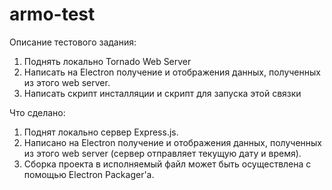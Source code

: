 # armo-test
Описание тестового задания:
1. Поднять локально Tornado Web Server
2. Написать на Electron получение и отображения данных, полученных из этого web server.
3. Написать скрипт инсталляции и скрипт для запуска этой связки

Что сделано:
1. Поднят локально сервер Express.js.
2. Написано на Electron получение и отображения данных, полученных из этого web server (сервер отправляет текущую дату и время).
3. Сборка проекта в исполняемый файл может быть осуществлена с помощью Electron Packager'а.
